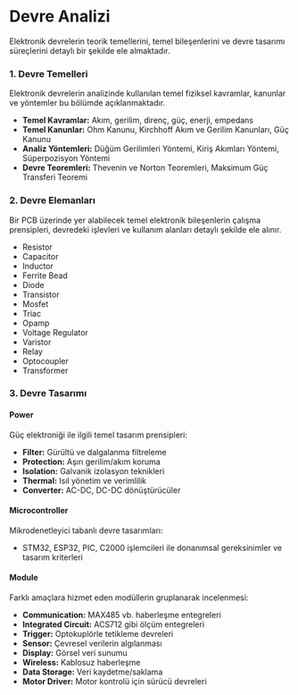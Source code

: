 
# Devre Analizi

Elektronik devrelerin teorik temellerini, temel bileşenlerini ve devre tasarımı süreçlerini detaylı bir şekilde ele almaktadır.

### 1. Devre Temelleri
Elektronik devrelerin analizinde kullanılan temel fiziksel kavramlar, kanunlar ve yöntemler bu bölümde açıklanmaktadır.

- **Temel Kavramlar:** Akım, gerilim, direnç, güç, enerji, empedans  
- **Temel Kanunlar:** Ohm Kanunu, Kirchhoff Akım ve Gerilim Kanunları, Güç Kanunu  
- **Analiz Yöntemleri:** Düğüm Gerilimleri Yöntemi, Kiriş Akımları Yöntemi, Süperpozisyon Yöntemi  
- **Devre Teoremleri:** Thevenin ve Norton Teoremleri, Maksimum Güç Transferi Teoremi  

### 2. Devre Elemanları
Bir PCB üzerinde yer alabilecek temel elektronik bileşenlerin çalışma prensipleri, devredeki işlevleri ve kullanım alanları detaylı şekilde ele alınır.

  - Resistor  
  - Capacitor  
  - Inductor  
  - Ferrite Bead   
  - Diode  
  - Transistor  
  - Mosfet  
  - Triac   
  - Opamp  
  - Voltage Regulator  
  - Varistor  
  - Relay  
  - Optocoupler  
  - Transformer  

### 3. Devre Tasarımı

#### Power
Güç elektroniği ile ilgili temel tasarım prensipleri:

- **Filter:** Gürültü ve dalgalanma filtreleme  
- **Protection:** Aşırı gerilim/akım koruma  
- **Isolation:** Galvanik izolasyon teknikleri  
- **Thermal:** Isıl yönetim ve verimlilik  
- **Converter:** AC-DC, DC-DC dönüştürücüler  

#### Microcontroller
Mikrodenetleyici tabanlı devre tasarımları:

- STM32, ESP32, PIC, C2000 işlemcileri ile donanımsal gereksinimler ve tasarım kriterleri  

#### Module
Farklı amaçlara hizmet eden modüllerin gruplanarak incelenmesi:

- **Communication:** MAX485 vb. haberleşme entegreleri  
- **Integrated Circuit:** ACS712 gibi ölçüm entegreleri  
- **Trigger:** Optokuplörle tetikleme devreleri  
- **Sensor:** Çevresel verilerin algılanması  
- **Display:** Görsel veri sunumu  
- **Wireless:** Kablosuz haberleşme  
- **Data Storage:** Veri kaydetme/saklama  
- **Motor Driver:** Motor kontrolü için sürücü devreleri  
